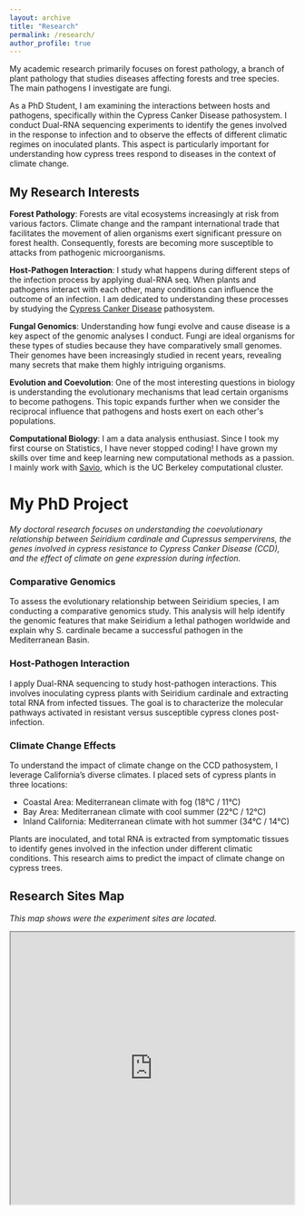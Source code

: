 ```yaml
---
layout: archive
title: "Research"
permalink: /research/
author_profile: true
---
```

My academic research primarily focuses on forest pathology, a branch of plant pathology that studies diseases affecting forests and tree species. The main pathogens I investigate are fungi.

As a PhD Student, I am examining the interactions between hosts and pathogens, specifically within the Cypress Canker Disease pathosystem. I conduct Dual-RNA sequencing experiments to identify the genes involved in the response to infection and to observe the effects of different climatic regimes on inoculated plants. This aspect is particularly important for understanding how cypress trees respond to diseases in the context of climate change.

## My Research Interests

**Forest Pathology**: Forests are vital ecosystems increasingly at risk from various factors. Climate change and the rampant international trade that facilitates the movement of alien organisms exert significant pressure on forest health. Consequently, forests are becoming more susceptible to attacks from pathogenic microorganisms.

**Host-Pathogen Interaction**: I study what happens during different steps of the infection process by applying dual-RNA seq. When plants and pathogens interact with each other, many conditions can influence the outcome of an infection. I am dedicated to understanding these processes by studying the [Cypress Canker Disease](https://www.agric.wa.gov.au/diseases/cypress-canker) pathosystem.

**Fungal Genomics**: Understanding how fungi evolve and cause disease is a key aspect of the genomic analyses I conduct. Fungi are ideal organisms for these types of studies because they have comparatively small genomes. Their genomes have been increasingly studied in recent years, revealing many secrets that make them highly intriguing organisms.

**Evolution and Coevolution**: One of the most interesting questions in biology is understanding the evolutionary mechanisms that lead certain organisms to become pathogens. This topic expands further when we consider the reciprocal influence that pathogens and hosts exert on each other's populations.

**Computational Biology**: I am a data analysis enthusiast. Since I took my first course on Statistics, I have never stopped coding! I have grown my skills over time and keep learning new computational methods as a passion. I mainly work with [Savio](https://research-it.berkeley.edu/services-projects/high-performance-computing-savio), which is the UC Berkeley computational cluster.

# My PhD Project
_My doctoral research focuses on understanding the coevolutionary relationship between Seiridium cardinale and Cupressus sempervirens, the genes involved in cypress resistance to Cypress Canker Disease (CCD), and the effect of climate on gene expression during infection._

### Comparative Genomics
To assess the evolutionary relationship between Seiridium species, I am conducting a comparative genomics study. This analysis will help identify the genomic features that make Seiridium a lethal pathogen worldwide and explain why S. cardinale became a successful pathogen in the Mediterranean Basin.

### Host-Pathogen Interaction
I apply Dual-RNA sequencing to study host-pathogen interactions. This involves inoculating cypress plants with Seiridium cardinale and extracting total RNA from infected tissues. The goal is to characterize the molecular pathways activated in resistant versus susceptible cypress clones post-infection.

### Climate Change Effects
To understand the impact of climate change on the CCD pathosystem, I leverage California’s diverse climates. I placed sets of cypress plants in three locations:

- Coastal Area: Mediterranean climate with fog (18°C / 11°C)
- Bay Area: Mediterranean climate with cool summer (22°C / 12°C)
- Inland California: Mediterranean climate with hot summer (34°C / 14°C)

Plants are inoculated, and total RNA is extracted from symptomatic tissues to identify genes involved in the infection under different climatic conditions. This research aims to predict the impact of climate change on cypress trees.

## Research Sites Map
_This map shows were the experiment sites are located._

<div class="map-container">
  <iframe src="https://www.google.com/maps/d/embed?mid=1TynoeUeLUmi5j1srqO_q9RzBsv49HBE&ehbc=2E312F" width="640" height="480"></iframe>
</div>

<style>
.map-container {
  display: flex;
  justify-content: center;
}
</style>


